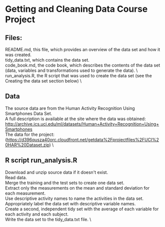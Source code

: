 # Getting and Cleaning Data Course Project

## Files: 

README.md, this file, which provides an overview of the data set and how it was created. \
tidy_data.txt, which contains the data set. \
code_book.md, the code book, which describes the contents of the data set (data, variables and transformations used to generate the data). \ 
run_analysis.R, the R script that was used to create the data set (see the Creating the data set section below) \

## Data

The source data are from the Human Activity Recognition Using Smartphones Data Set. \
A full description is available at the site where the data was obtained: http://archive.ics.uci.edu/ml/datasets/Human+Activity+Recognition+Using+Smartphones \
The data for the project:(https://d396qusza40orc.cloudfront.net/getdata%2Fprojectfiles%2FUCI%20HAR%20Dataset.zip) \

## R script run_analysis.R

Download and unzip source data if it doesn't exist. \
Read data. \
Merge the training and the test sets to create one data set. \
Extract only the measurements on the mean and standard deviation for each measurement. \
Use descriptive activity names to name the activities in the data set. \
Appropriately label the data set with descriptive variable names. \
Create a second, independent tidy set with the average of each variable for each activity and each subject. \
Write the data set to the tidy_data.txt file. \
